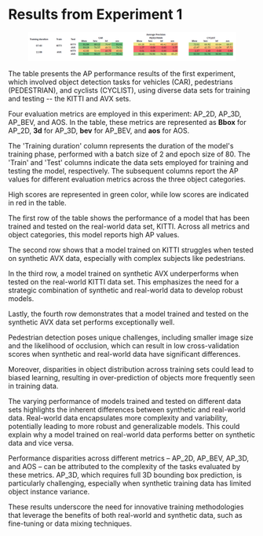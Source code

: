 # Results from Experiment 1

<figure>
  <img src="../figs/table_1.png" alt="">
  <figcaption></figcaption>
</figure>

The table presents the AP performance results of the first experiment, which involved object detection tasks for vehicles (CAR), pedestrians (PEDESTRIAN), and cyclists (CYCLIST), using diverse data sets for training and testing -- the KITTI and AVX sets.

Four evaluation metrics are employed in this experiment: AP\_2D, AP\_3D, AP\_BEV, and AOS. In the table, these metrics are represented as **Bbox** for AP\_2D, **3d** for AP\_3D, **bev** for AP\_BEV, and **aos** for AOS. 

The 'Training duration' column represents the duration of the model's training phase, performed with a batch size of 2 and epoch size of 80. The 'Train' and 'Test' columns indicate the data sets employed for training and testing the model, respectively. The subsequent columns report the AP values for different evaluation metrics across the three object categories.

High scores are represented in green color, while low scores are indicated in red in the table.

The first row of the table shows the performance of a model that has been trained and tested on the real-world data set, KITTI. Across all metrics and object categories, this model reports high AP values.

The second row shows that a model trained on KITTI struggles when tested on synthetic AVX data, especially with complex subjects like pedestrians. 

In the third row, a model trained on synthetic AVX underperforms when tested on the real-world KITTI data set. This emphasizes the need for a strategic combination of synthetic and real-world data to develop robust models. 

Lastly, the fourth row demonstrates that a model trained and tested on the synthetic AVX data set performs exceptionally well.

Pedestrian detection poses unique challenges, including smaller image size and the likelihood of occlusion, which can result in low cross-validation scores when synthetic and real-world data have significant differences. 

Moreover, disparities in object distribution across training sets could lead to biased learning, resulting in over-prediction of objects more frequently seen in training data.

The varying performance of models trained and tested on different data sets highlights the inherent differences between synthetic and real-world data. Real-world data encapsulates more complexity and variability, potentially leading to more robust and generalizable models. This could explain why a model trained on real-world data performs better on synthetic data and vice versa.

Performance disparities across different metrics – AP_2D, AP_BEV, AP_3D, and AOS – can be attributed to the complexity of the tasks evaluated by these metrics. AP_3D, which requires full 3D bounding box prediction, is particularly challenging, especially when synthetic training data has limited object instance variance.

These results underscore the need for innovative training methodologies that leverage the benefits of both real-world and synthetic data, such as fine-tuning or data mixing techniques.